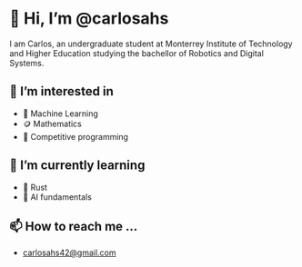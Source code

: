 # 👋 Hi, I’m @carlosahs
I am Carlos, an undergraduate student at Monterrey Institute of Technology and Higher Education studying the bachellor
of Robotics and Digital Systems.

## 👀 I’m interested in
* 🤖 Machine Learning
* 🪙 Mathematics
* 🏁 Competitive programming

## 🌱 I’m currently learning
* 🦀 Rust
* 🤖 AI fundamentals

## 📫 How to reach me ...
* carlosahs42@gmail.com

<!---
carlosahs/carlosahs is a ✨ special ✨ repository because its `README.md` (this file) appears on your GitHub profile.
You can click the Preview link to take a look at your changes.
--->
